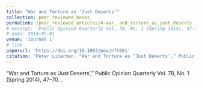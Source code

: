 ```yaml
---
title: "War and Torture as ‘Just Deserts'"
collection: peer_reviewed_books
permalink: /peer_reviewed_articles/4-war_ and_torture_as_just_deserts
# excerpt: 'Public Opinion Quarterly Vol. 78, No. 1 (Spring 2014), 47–70.'
# date: 2014-05-01
venue: 'Journal 1'
# link
paperurl: 'https://doi.org/10.1093/poq/nft081' 
citation: 'Peter Liberman, "War and Torture as ‘Just Deserts’,” Public Opinion Quarterly Vol. 78, No. 1 (Spring 2014): 47–70.'
---
```

“War and Torture as ‘Just Deserts’,” Public Opinion Quarterly Vol. 78, No. 1 (Spring 2014), 47–70. . 

<!-- [Download paper here](http://academicpages.github.io/files/paper1.pdf) -->

<!-- Recommended citation: Your Name, You. (2009). "Paper Title Number 1." <i>Journal 1</i>. 1(1). -->
